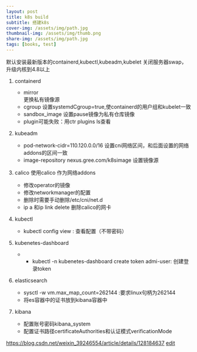 ```yaml
---
layout: post
title: k8s build
subtitle: 搭建k8s
cover-img: /assets/img/path.jpg
thumbnail-img: /assets/img/thumb.png
share-img: /assets/img/path.jpg
tags: [books, test]
---
```


默认安装最新版本的containerd,kubectl,kubeadm,kubelet
关闭服务器swap，升级内核到4.8以上

1. containerd
    - mirror  
      更换私有镜像源
    - cgroup 
      设置systemdCgroup=true,使containerd的用户组和kubelet一致
    - sandbox_image
      设置pause镜像为私有仓库镜像
    - plugin可能失败：用ctr plugins ls查看
2. kubeadm
    - pod-network-cidr=110.120.0.0/16 设置cni网络区间，和后面设置的网络addons的区间一致
    - image-repository nexus.gree.com/k8simage 设置镜像源
3. calico
     使用calico 作为网络addons
    - 修改operator的镜像
    - 修改networkmanager的配置
    - 删除时需要手动删除/etc/cni/net.d
    - ip a 和ip link delete 删除calico的网卡
4. kubectl
    - kubectl config view : 查看配置（不带密码）

5. kubenetes-dashboard
    - - kubectl -n kubenetes-dashboard create token admi-user: 创建登录token 
6. elasticsearch 
    - sysctl -w vm.max_map_count=262144 :要求linux句柄为262144
    - 将es容器中的证书放到kibana容器中
7. kibana
    - 配置账号密码kibana_system
    - 配置证书路径certificateAuthorities和认证模式verificationMode


https://blog.csdn.net/weixin_39246554/article/details/128184637
[edit](https://github.com/wurara/wurara.github.io/new/master/_posts)
